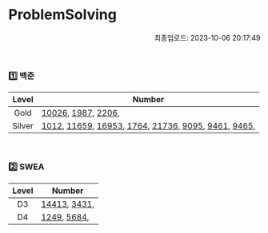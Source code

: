 # ProblemSolving
<p align="right"> 최종업로드: 2023-10-06 20:17:49 </p>


<br/>

### 1️⃣ 백준
| Level | Number |
| :------: | ------ |
| Gold | [10026](https://github.com/SSangRRae/ProblemSolving/tree/main/백준/Gold/10026. 적록색약), [1987](https://github.com/SSangRRae/ProblemSolving/tree/main/백준/Gold/1987. 알파벳), [2206](https://github.com/SSangRRae/ProblemSolving/tree/main/백준/Gold/2206. 벽 부수고 이동하기),  |
| Silver | [1012](https://github.com/SSangRRae/ProblemSolving/tree/main/백준/Silver/1012. 유기농 배추), [11659](https://github.com/SSangRRae/ProblemSolving/tree/main/백준/Silver/11659. 구간 합 구하기 4), [16953](https://github.com/SSangRRae/ProblemSolving/tree/main/백준/Silver/16953. A → B), [1764](https://github.com/SSangRRae/ProblemSolving/tree/main/백준/Silver/1764. 듣보잡), [21736](https://github.com/SSangRRae/ProblemSolving/tree/main/백준/Silver/21736. 헌내기는 친구가 필요해), [9095](https://github.com/SSangRRae/ProblemSolving/tree/main/백준/Silver/9095. 1， 2， 3 더하기), [9461](https://github.com/SSangRRae/ProblemSolving/tree/main/백준/Silver/9461. 파도반 수열), [9465](https://github.com/SSangRRae/ProblemSolving/tree/main/백준/Silver/9465. 스티커),  |

<br/>

### 2️⃣ SWEA
| Level | Number |
| :------: | ------ |
| D3 | [14413](https://github.com/SSangRRae/ProblemSolving/tree/main/SWEA/D3/14413. 격자판 칠하기), [3431](https://github.com/SSangRRae/ProblemSolving/tree/main/SWEA/D3/3431. 준환이의 운동관리),  |
| D4 | [1249](https://github.com/SSangRRae/ProblemSolving/tree/main/SWEA/D4/1249. ［S／W 문제해결 응용］ 4일차 － 보급로), [5684](https://github.com/SSangRRae/ProblemSolving/tree/main/SWEA/D4/5684. ［Professional］ 운동),  |
